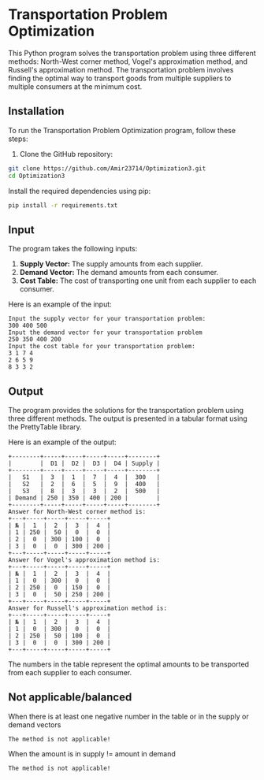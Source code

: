 # Transportation Problem Optimization

This Python program solves the transportation problem using three different methods: North-West corner method, Vogel's approximation method, and Russell's approximation method. The transportation problem involves finding the optimal way to transport goods from multiple suppliers to multiple consumers at the minimum cost.

## Installation

To run the Transportation Problem Optimization program, follow these steps:

1. Clone the GitHub repository:

```bash
git clone https://github.com/Amir23714/Optimization3.git
cd Optimization3
```

Install the required dependencies using pip:
```bash
pip install -r requirements.txt
```

## Input

The program takes the following inputs:

1. **Supply Vector:** The supply amounts from each supplier.
2. **Demand Vector:** The demand amounts from each consumer.
3. **Cost Table:** The cost of transporting one unit from each supplier to each consumer.

Here is an example of the input:

```plaintext
Input the supply vector for your transportation problem:
300 400 500
Input the demand vector for your transportation problem
250 350 400 200
Input the cost table for your transportation problem:
3 1 7 4
2 6 5 9
8 3 3 2
```
## Output

The program provides the solutions for the transportation problem using three different methods. The output is presented in a tabular format using the PrettyTable library.

Here is an example of the output:

```plaintext
+--------+-----+-----+-----+-----+--------+
|        |  D1 |  D2 |  D3 |  D4 | Supply |
+--------+-----+-----+-----+-----+--------+
|   S1   |  3  |  1  |  7  |  4  |  300   |
|   S2   |  2  |  6  |  5  |  9  |  400   |
|   S3   |  8  |  3  |  3  |  2  |  500   |
| Demand | 250 | 350 | 400 | 200 |        |
+--------+-----+-----+-----+-----+--------+
Answer for North-West corner method is:
+---+-----+-----+-----+-----+
| № |  1  |  2  |  3  |  4  |
| 1 | 250 |  50 |  0  |  0  |
| 2 |  0  | 300 | 100 |  0  |
| 3 |  0  |  0  | 300 | 200 |
+---+-----+-----+-----+-----+
Answer for Vogel's approximation method is:
+---+-----+-----+-----+-----+
| № |  1  |  2  |  3  |  4  |
| 1 |  0  | 300 |  0  |  0  |
| 2 | 250 |  0  | 150 |  0  |
| 3 |  0  |  50 | 250 | 200 |
+---+-----+-----+-----+-----+
Answer for Russell's approximation method is:
+---+-----+-----+-----+-----+
| № |  1  |  2  |  3  |  4  |
| 1 |  0  | 300 |  0  |  0  |
| 2 | 250 |  50 | 100 |  0  |
| 3 |  0  |  0  | 300 | 200 |
+---+-----+-----+-----+-----+
```

The numbers in the table represent the optimal amounts to be transported from each supplier to each consumer.

## Not applicable/balanced
When there is at least one negative number in the table or in the supply or demand vectors

```plaintext
The method is not applicable!
```

When the amount is in supply != amount in demand

```plaintext
The method is not applicable!
```
